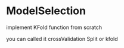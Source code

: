 # ModelSelection
implement KFold function from scratch

you can called it crossValidation Split or kfold
